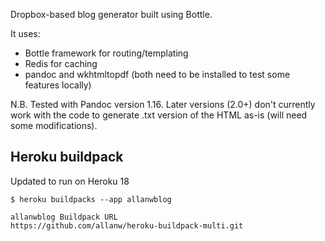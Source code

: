 Dropbox-based blog generator built using Bottle.

It uses:

- Bottle framework for routing/templating
- Redis for caching
- pandoc and wkhtmltopdf (both need to be installed to test some features locally)

N.B. Tested with Pandoc version 1.16. Later versions (2.0+) don't currently work with the code to generate .txt version of the HTML as-is (will need some modifications).

## Heroku buildpack

Updated to run on Heroku 18

`$ heroku buildpacks --app allanwblog`
```
allanwblog Buildpack URL
https://github.com/allanw/heroku-buildpack-multi.git
```
